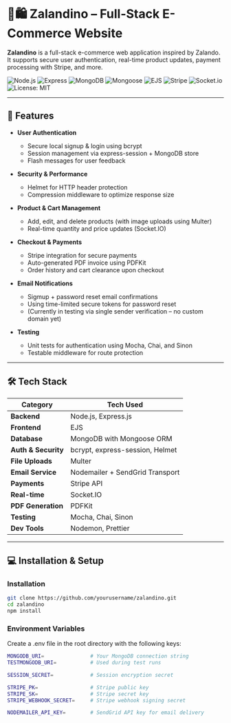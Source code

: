 # 🦕🛍️ Zalandino – Full-Stack E-Commerce Website

**Zalandino** is a full-stack e-commerce web application inspired by Zalando. It supports secure user authentication, real-time product updates, payment processing with Stripe, and more. 

![Node.js](https://img.shields.io/badge/Node.js-339933?style=for-the-badge&logo=nodedotjs&logoColor=white)
![Express](https://img.shields.io/badge/Express.js-000000?style=for-the-badge&logo=express&logoColor=white)
![MongoDB](https://img.shields.io/badge/MongoDB-4EA94B?style=for-the-badge&logo=mongodb&logoColor=white)
![Mongoose](https://img.shields.io/badge/Mongoose-880000?style=for-the-badge&logo=mongoose&logoColor=white)
![EJS](https://img.shields.io/badge/EJS-3178C6?style=for-the-badge)
![Stripe](https://img.shields.io/badge/Stripe-635BFF?style=for-the-badge&logo=stripe&logoColor=white)
![Socket.io](https://img.shields.io/badge/Socket.io-010101?style=for-the-badge&logo=socket.io&logoColor=white)
![License: MIT](https://img.shields.io/badge/License-MIT-yellow?style=for-the-badge)

---

## 🚀 Features

- **User Authentication**
  - Secure local signup & login using bcrypt
  - Session management via express-session + MongoDB store
  - Flash messages for user feedback

- **Security & Performance**
  - Helmet for HTTP header protection
  - Compression middleware to optimize response size

- **Product & Cart Management**
  - Add, edit, and delete products (with image uploads using Multer)
  - Real-time quantity and price updates (Socket.IO)

- **Checkout & Payments**
  - Stripe integration for secure payments
  - Auto-generated PDF invoice using PDFKit
  - Order history and cart clearance upon checkout

- **Email Notifications**
  - Sigmup + password reset email confirmations 
  - Using time-limited secure tokens for password reset
  - (Currently in testing via single sender verification – no custom domain yet)

- **Testing**
  - Unit tests for authentication using Mocha, Chai, and Sinon
  - Testable middleware for route protection


---

## 🛠️ Tech Stack

| Category       | Tech Used                              |
|----------------|----------------------------------------|
| **Backend**     | Node.js, Express.js                   |
| **Frontend**    | EJS |
| **Database**    | MongoDB with Mongoose ORM             |
| **Auth & Security** | bcrypt, express-session, Helmet   |
| **File Uploads** | Multer                               |
| **Email Service** | Nodemailer + SendGrid Transport     |
| **Payments**     | Stripe API                           |
| **Real-time**    | Socket.IO                            |
| **PDF Generation** | PDFKit                             |
| **Testing**      | Mocha, Chai, Sinon                   |
| **Dev Tools**    | Nodemon, Prettier                    |

---

## 💻 Installation & Setup

### Installation

```bash
git clone https://github.com/yourusername/zalandino.git
cd zalandino
npm install
```

### Environment Variables

Create a .env file in the root directory with the following keys:
```bash
MONGODB_URI=               # Your MongoDB connection string
TESTMONGODB_URI=           # Used during test runs

SESSION_SECRET=            # Session encryption secret

STRIPE_PK=                 # Stripe public key
STRIPE_SK=                 # Stripe secret key
STRIPE_WEBHOOK_SECRET=     # Stripe webhook signing secret

NODEMAILER_API_KEY=        # SendGrid API key for email delivery
```